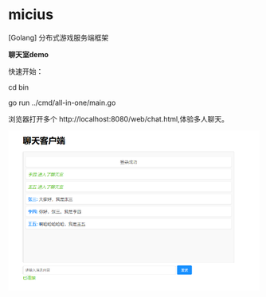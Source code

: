 # micius

[Golang] 分布式游戏服务端框架

**聊天室demo**

快速开始：

cd bin

go run ../cmd/all-in-one/main.go

浏览器打开多个 http://localhost:8080/web/chat.html,体验多人聊天。

![img.png](img/img.png?t=1745469509685)
